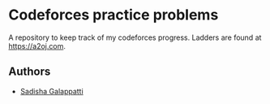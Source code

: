 # Codeforces practice problems

A repository to keep track of my codeforces progress. Ladders are found at https://a2oj.com.


## Authors

* [Sadisha Galappatti](https://sadishagalappatti.ca)
